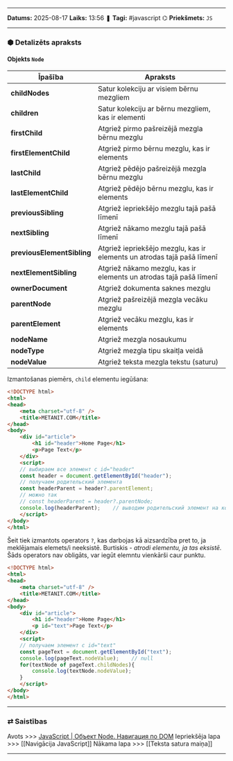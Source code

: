 ___

**Datums:** 2025-08-17
**Laiks:** 13:56
❚ **Tagi:** #javascript 
⌬ **Priekšmets:**  `JS`

---
### ⬢ Detalizēts apraksts
#### Objekts `Node`

| Īpašība                    | Apraksts                                                                |
| -------------------------- | ----------------------------------------------------------------------- |
| **childNodes**             | Satur kolekciju ar visiem bērnu mezgliem                                |
| **children**               | Satur kolekciju ar bērnu mezgliem, kas ir elementi                      |
| **firstChild**             | Atgriež pirmo pašreizējā mezgla bērnu mezglu                            |
| **firstElementChild**      | Atgriež pirmo bērnu mezglu, kas ir elements                             |
| **lastChild**              | Atgriež pēdējo pašreizējā mezgla bērnu mezglu                           |
| **lastElementChild**       | Atgriež pēdējo bērnu mezglu, kas ir elements                            |
| **previousSibling**        | Atgriež iepriekšējo mezglu tajā pašā līmenī                             |
| **nextSibling**            | Atgriež nākamo mezglu tajā pašā līmenī                                  |
| **previousElementSibling** | Atgriež iepriekšējo mezglu, kas ir elements un atrodas tajā pašā līmenī |
| **nextElementSibling**     | Atgriež nākamo mezglu, kas ir elements un atrodas tajā pašā līmenī      |
| **ownerDocument**          | Atgriež dokumenta saknes mezglu                                         |
| **parentNode**             | Atgriež pašreizējā mezgla vecāku mezglu                                 |
| **parentElement**          | Atgriež vecāku mezglu, kas ir elements                                  |
| **nodeName**               | Atgriež mezgla nosaukumu                                                |
| **nodeType**               | Atgriež mezgla tipu skaitļa veidā                                       |
| **nodeValue**              | Atgriež teksta mezgla tekstu (saturu)                                   |

Izmantošanas piemērs, `child` elementu iegūšana:

```html
<!DOCTYPE html>
<html>
<head>
    <meta charset="utf-8" />
    <title>METANIT.COM</title>
</head>
<body>
    <div id="article">
        <h1 id="header">Home Page</h1>
        <p>Page Text</p>
    </div>
    <script>
    // выбираем все элемент c id="header"
    const header = document.getElementById("header");
    // получаем родительский элемента
    const headerParent = header?.parentElement;
    // можно так
    // const headerParent = header?.parentNode;
    console.log(headerParent);    // выводим родительский элемент на консоль
    </script>
</body>
</html>
```

Šeit tiek izmantots operators `?`, kas darbojas kā aizsardzība pret to, ja meklējamais elemets/i neeksistē. Burtiskis - *atrodi elementu, ja tas eksistē.*
Šāds operators nav obligāts, var iegūt elemntu vienkārši caur punktu.

```html
<!DOCTYPE html>
<html>
<head>
    <meta charset="utf-8" />
    <title>METANIT.COM</title>
</head>
<body>
    <div id="article">
        <h1 id="header">Home Page</h1>
        <p id="text">Page Text</p>
    </div>
    <script>
    // получаем элемент с id="text"
    const pageText = document.getElementById("text");
    console.log(pageText.nodeValue);    // null 
    for(textNode of pageText.childNodes){
        console.log(textNode.nodeValue);
    }
    </script>
</body>
</html>
```

---
### ⇄ Saistības

Avots >>> [JavaScript \| Объект Node. Навигация по DOM](https://metanit.com/web/javascript/8.4.php)
Iepriekšēja lapa >>> [[Navigācija JavaScript]]
Nākama lapa >>> [[Teksta satura maiņa]]

---